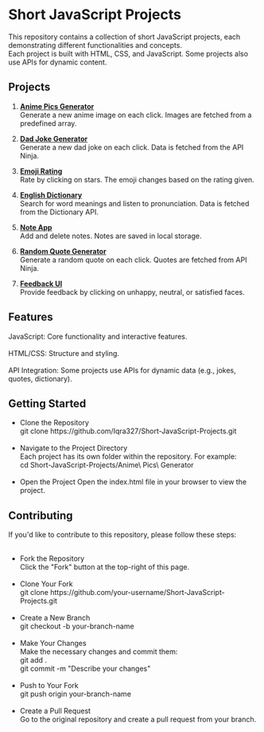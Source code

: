 <h1>Short JavaScript Projects</h1>
This repository contains a collection of short JavaScript projects, each demonstrating different functionalities and concepts.<br>
Each project is built with HTML, CSS, and JavaScript. Some projects also use APIs for dynamic content.

<h2>Projects</h2>

1. **[Anime Pics Generator](https://iqra327.github.io/Short-JavaScript-Projects/Anime%20Pics%20Generator/)**  
   Generate a new anime image on each click. Images are fetched from a predefined array.

2. **[Dad Joke Generator](https://iqra327.github.io/Short-JavaScript-Projects/Dad%20Jokes%20Generator/)**  
   Generate a new dad joke on each click. Data is fetched from the API Ninja.

3. **[Emoji Rating](https://iqra327.github.io/Short-JavaScript-Projects/Emoji%20Rating/)**  
   Rate by clicking on stars. The emoji changes based on the rating given.

4. **[English Dictionary](https://iqra327.github.io/Short-JavaScript-Projects/English%20Dictionary/)** <br>
   Search for word meanings and listen to pronunciation. Data is fetched from the Dictionary API.

5. **[Note App](https://iqra327.github.io/Short-JavaScript-Projects/Note%20App/)**  
   Add and delete notes. Notes are saved in local storage.

6. **[Random Quote Generator](https://iqra327.github.io/Short-JavaScript-Projects/Random%20Quote%20Generator/)** <br>
   Generate a random quote on each click. Quotes are fetched from API Ninja.

7. **[Feedback UI](https://iqra327.github.io/Short-JavaScript-Projects/Feedback%20UI/)**  
   Provide feedback by clicking on unhappy, neutral, or satisfied faces.

<h2>Features</h2>
JavaScript: Core functionality and interactive features.<br><br>
HTML/CSS: Structure and styling.<br><br>
API Integration: Some projects use APIs for dynamic data (e.g., jokes, quotes, dictionary).<br>

<h2>Getting Started</h2>
<ul>
  <li>
    Clone the Repository <br>
    git clone https://github.com/Iqra327/Short-JavaScript-Projects.git
  </li><br>
  <li>
    Navigate to the Project Directory<br>
    Each project has its own folder within the repository. For example:<br>
    cd Short-JavaScript-Projects/Anime\ Pics\ Generator
  </li><br>
  <li>
    Open the Project
    Open the index.html file in your browser to view the project.
  </li>
</ul>

<h2>Contributing</h2>
If you'd like to contribute to this repository, please follow these steps:<br><br>
<ul>
  <li>
    Fork the Repository<br>
    Click the "Fork" button at the top-right of this page.
  </li><br>
  <li>
    Clone Your Fork<br>
    git clone https://github.com/your-username/Short-JavaScript-Projects.git
  </li><br>
  <li>
    Create a New Branch<br>
    git checkout -b your-branch-name
  </li><br>
  <li>
    Make Your Changes<br>
    Make the necessary changes and commit them:<br>
    git add . <br>
    git commit -m "Describe your changes"
  </li><br>
  <li>
    Push to Your Fork<br>
    git push origin your-branch-name
  </li><br>
  <li>
    Create a Pull Request<br>
    Go to the original repository and create a pull request from your branch.
  </li>
</ul>
